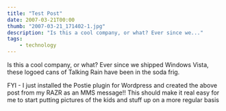 ```yaml
---
title: "Test Post"
date: 2007-03-21T00:00
thumb: "2007-03-21_171402-1.jpg"
description: "Is this a cool company, or what? Ever since we..."
tags: 
    - technology
---
```


Is this a cool company, or what? Ever since we shipped Windows Vista, these logoed cans of Talking Rain have been in the soda frig.

FYI - I just installed the Postie plugin for Wordpress and created the above post from my RAZR as an MMS message!! This should make it real easy for me to start putting pictures of the kids and stuff up on a more regular basis

